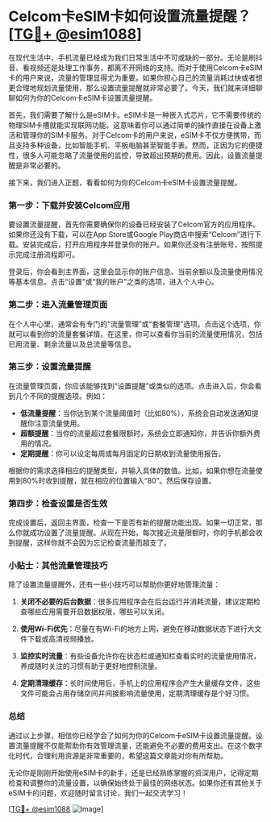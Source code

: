 # Celcom卡eSIM卡如何设置流量提醒？[[TG💪+ @esim1088](https://t.me/s/esim1088)]

在现代生活中，手机流量已经成为我们日常生活中不可或缺的一部分。无论是刷抖音、看视频还是处理工作事务，都离不开网络的支持。而对于使用Celcom卡eSIM卡的用户来说，流量的管理显得尤为重要。如果你担心自己的流量消耗过快或者想更合理地规划流量使用，那么设置流量提醒就非常必要了。今天，我们就来详细聊聊如何为你的Celcom卡eSIM卡设置流量提醒。

首先，我们需要了解什么是eSIM卡。eSIM卡是一种嵌入式芯片，它不需要传统的物理SIM卡槽就能实现联网功能。这意味着你可以通过简单的操作直接在设备上激活和管理你的SIM卡服务。对于Celcom卡的用户来说，eSIM卡不仅方便携带，而且支持多种设备，比如智能手机、平板电脑甚至智能手表。然而，正因为它的便捷性，很多人可能忽略了流量使用的监控，导致超出预期的费用。因此，设置流量提醒是非常必要的。

接下来，我们进入正题，看看如何为你的Celcom卡eSIM卡设置流量提醒。

### 第一步：下载并安装Celcom应用

要设置流量提醒，首先你需要确保你的设备已经安装了Celcom官方的应用程序。如果你还没有下载，可以在App Store或Google Play商店中搜索“Celcom”进行下载。安装完成后，打开应用程序并登录你的账户。如果你还没有注册账号，按照提示完成注册流程即可。

登录后，你会看到主界面，这里会显示你的账户信息、当前余额以及流量使用情况等基本信息。点击“设置”或“我的账户”之类的选项，进入个人中心。

### 第二步：进入流量管理页面

在个人中心里，通常会有专门的“流量管理”或“套餐管理”选项。点击这个选项，你就可以看到你的流量套餐详情。在这里，你可以查看你当前的流量使用情况，包括已用流量、剩余流量以及总流量等信息。

### 第三步：设置流量提醒

在流量管理页面，你应该能够找到“设置提醒”或类似的选项。点击进入后，你会看到几个不同的提醒选项。例如：

- **低流量提醒**：当你达到某个流量阈值时（比如80%），系统会自动发送通知提醒你注意流量使用。
- **超额提醒**：当你的流量超过套餐限额时，系统会立即通知你，并告诉你额外费用的情况。
- **定期提醒**：你可以设定每周或每月固定的日期收到流量使用报告。

根据你的需求选择相应的提醒类型，并输入具体的数值。比如，如果你想在流量使用到80%时收到提醒，就在相应的位置输入“80”。然后保存设置。

### 第四步：检查设置是否生效

完成设置后，返回主界面，检查一下是否有新的提醒功能出现。如果一切正常，那么你就成功设置了流量提醒。从现在开始，每次接近流量限额时，你的手机都会收到提醒，这样你就不会因为忘记检查流量而超支了。

### 小贴士：其他流量管理技巧

除了设置流量提醒外，还有一些小技巧可以帮助你更好地管理流量：

1. **关闭不必要的后台数据**：很多应用程序会在后台运行并消耗流量，建议定期检查哪些应用需要开启数据权限，哪些可以关闭。
   
2. **使用Wi-Fi优先**：尽量在有Wi-Fi的地方上网，避免在移动数据状态下进行大文件下载或高清视频播放。

3. **监控实时流量**：有些设备允许你在状态栏或通知栏查看实时的流量使用情况，养成随时关注的习惯有助于更好地控制流量。

4. **定期清理缓存**：长时间使用后，手机上的应用程序会产生大量缓存文件，这些文件可能会占用存储空间并间接影响流量使用，定期清理缓存是个好习惯。

### 总结

通过以上步骤，相信你已经学会了如何为你的Celcom卡eSIM卡设置流量提醒。设置流量提醒不仅能帮助你有效管理流量，还能避免不必要的费用支出。在这个数字化时代，合理利用资源是非常重要的，希望这篇文章能对你有所帮助。

无论你是刚刚开始使用eSIM卡的新手，还是已经熟练掌握的资深用户，记得定期检查和调整你的流量设置，以确保始终处于最佳的网络状态。如果你还有其他关于eSIM卡的问题，欢迎随时留言讨论，我们一起交流学习！

[[TG💪+ @esim1088](https://t.me/s/esim1088) ![Image](https://i.postimg.cc/4NQfJmqS/Snipaste-2025-05-13-00-14-12.png)]